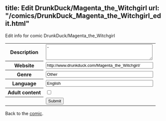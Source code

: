 title: Edit DrunkDuck/Magenta_the_Witchgirl
url: "/comics/DrunkDuck_Magenta_the_Witchgirl_edit.html"
---
Edit info for comic DrunkDuck/Magenta_the_Witchgirl

<form name="comic" action="http://gaepostmail.appspot.com/comic/" method="post">
<table class="comicinfo">
<tr>
<th>Description</th><td><textarea name="description" cols="40" rows="3">-</textarea></td>
</tr>
<tr>
<th>Website</th><td><input type="text" name="url" value="http://www.drunkduck.com/Magenta_the_Witchgirl/" size="40"/></td>
</tr>
<tr>
<th>Genre</th><td><input type="text" name="genre" value="Other" size="40"/></td>
</tr>
<tr>
<th>Language</th><td><input type="text" name="language" value="English" size="40"/></td>
</tr>
<tr>
<th>Adult content</th><td><input type="checkbox" name="adult" value="adult" /></td>
</tr>
<tr>
<th></th><td>
<input type="hidden" name="comic" value="DrunkDuck_Magenta_the_Witchgirl" />
<input type="submit" name="submit" value="Submit" />
</td>
</tr>
</table>
</form>

Back to the [comic](DrunkDuck_Magenta_the_Witchgirl.html).
